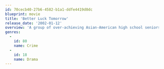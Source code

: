 ```yaml
---
id: 70cecb40-27b6-4582-b1a1-ddfe4419d0dc
blueprint: movie
title: 'Better Luck Tomorrow'
release_date: '2002-01-12'
overview: 'A group of over-achieving Asian-American high school seniors enjoy a power trip when they dip into extra-curricular criminal activities.'
genres:
  -
    id: 80
    name: Crime
  -
    id: 18
    name: Drama
---
```

